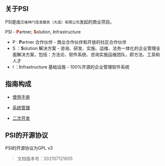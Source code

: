 ## 关于PSI

PSI是由`艾格林门信息服务（大连）有限公司`发起的商业项目。

PSI - <span style='color:#ad2102'>**P**</span>artner, <span style='color:#ad2102'>**S**</span>olution, <span style='color:#ad2102'>**I**</span>nfrastructure

- P : **P**artner 合作伙伴 - 商业合作伙伴和开放的社区合作伙伴
- S ：**S**olution 解决方案 - 咨询、研发、实施、运维、法务一体化的企业管理全面解决方案，包括：方法论、软件系统、咨询实施运维团队，即方法、工具和人才
- I ：**I**nfrastructure 基础设施 - 100%开源的企业管理软件系统

## 指南构成

- [使用手册](user/)

- [系统管理](admin/)

- [二次开发](dev/)

## PSI的开源协议

PSI的开源协议为GPL v3

> 文档版本号：202107121605
